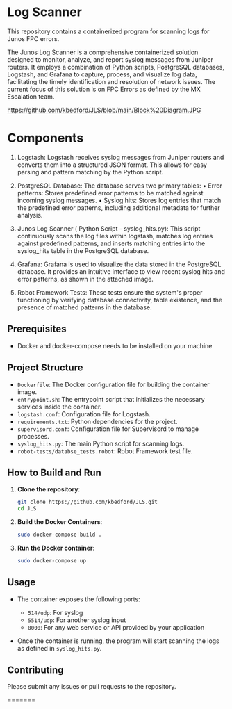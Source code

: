 # Log Scanner 

This repository contains a containerized program for scanning logs for Junos FPC errors.

The Junos Log Scanner is a comprehensive containerized solution designed to monitor, analyze, and report syslog messages from Juniper routers. It employs a combination of Python scripts, PostgreSQL databases, Logstash, and Grafana to capture, process, and visualize log data, facilitating the timely identification and resolution of network issues. The current focus of this solution is on FPC Errors as defined by the MX Escalation team.

https://github.com/kbedford/JLS/blob/main/Block%20Diagram.JPG


# Components

1.	Logstash: Logstash receives syslog messages from Juniper routers and converts them into a structured JSON format. This allows for easy parsing and pattern matching by the Python   script.

2.	PostgreSQL Database: The database serves two primary tables:
•	Error patterns: Stores predefined error patterns to be matched against incoming syslog messages.
•	Syslog hits: Stores log entries that match the predefined error patterns, including additional metadata for further analysis.

3.	Junos Log Scanner ( Python Script - syslog_hits.py): This script continuously scans the log files within logstash, matches log entries against predefined patterns, and inserts matching entries into the syslog_hits table in the PostgreSQL database.

4.	Grafana: Grafana is used to visualize the data stored in the PostgreSQL database. It provides an intuitive interface to view recent syslog hits and error patterns, as shown in the attached image.

5.	Robot Framework Tests: These tests ensure the system's proper functioning by verifying database connectivity, table existence, and the presence of matched patterns in the database.



## Prerequisites

- Docker and docker-compose needs to be installed on your machine

## Project Structure

- `Dockerfile`: The Docker configuration file for building the container image.
- `entrypoint.sh`: The entrypoint script that initializes the necessary services inside the container.
- `logstash.conf`: Configuration file for Logstash.
- `requirements.txt`: Python dependencies for the project.
- `supervisord.conf`: Configuration file for Supervisord to manage processes.
- `syslog_hits.py`: The main Python script for scanning logs.
- `robot-tests/databse_tests.robot`: Robot Framework test file.

## How to Build and Run

1. **Clone the repository**:
    ```sh
    git clone https://github.com/kbedford/JLS.git
    cd JLS
    ```

2. **Build the Docker Containers**:
    ```sh
    sudo docker-compose build .
    ```

3. **Run the Docker container**:
    ```sh
    sudo docker-compose up
    ```

## Usage

- The container exposes the following ports:
  - `514/udp`: For syslog
  - `5514/udp`: For another syslog input
  - `8000`: For any web service or API provided by your application

- Once the container is running, the program will start scanning the logs as defined in `syslog_hits.py`.

## Contributing

Please submit any issues or pull requests to the repository.

=======
